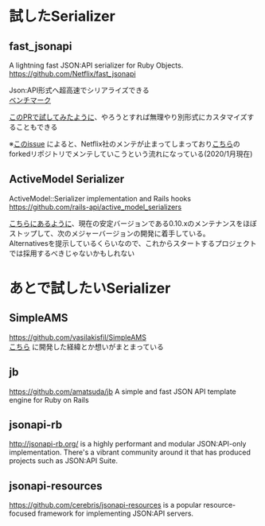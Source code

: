 # 試したSerializer

## fast_jsonapi
A lightning fast JSON:API serializer for Ruby Objects.  
https://github.com/Netflix/fast_jsonapi  

Json:API形式へ超高速でシリアライズできる  
[ベンチマーク](https://github.com/fast-jsonapi/fast_jsonapi#benchmark-times-for-250-records)  
  
[このPRで試してみたように](https://github.com/shibadog39/serializer-play-ground/pull/2)、やろうとすれば無理やり別形式にカスタマイズすることもできる



※[このissue](https://github.com/Netflix/fast_jsonapi/issues/433) によると、Netflix社のメンテが止まってしまっており[こちら](https://github.com/fast-jsonapi/fast_jsonapi)のforkedリポジトリでメンテしていこうという流れになっている(2020/1月現在)


## ActiveModel Serializer
ActiveModel::Serializer implementation and Rails hooks  
https://github.com/rails-api/active_model_serializers  

[こちらにあるように](https://github.com/rails-api/active_model_serializers#whats-happening-to-ams)、現在の安定バージョンである0.10.xのメンテナンスをほぼストップして、次のメジャーバージョンの開発に着手している。  
Alternativesを提示しているくらいなので、これからスタートするプロジェクトでは採用するべきじゃないかもしれない


# あとで試したいSerializer
## SimpleAMS
https://github.com/vasilakisfil/SimpleAMS  
[こちら](https://vasilakisfil.social/blog/2020/01/20/modern-ruby-serializers/) に開発した経緯とか想いがまとまっている

## jb
https://github.com/amatsuda/jb
A simple and fast JSON API template engine for Ruby on Rails

## jsonapi-rb
http://jsonapi-rb.org/
is a highly performant and modular JSON:API-only implementation. There's a vibrant community around it that has produced projects such as JSON:API Suite.
  
## jsonapi-resources
https://github.com/cerebris/jsonapi-resources
is a popular resource-focused framework for implementing JSON:API servers.
